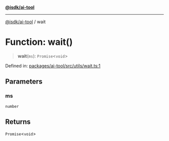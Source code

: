 [**@isdk/ai-tool**](../README.md)

***

[@isdk/ai-tool](../globals.md) / wait

# Function: wait()

> **wait**(`ms`): `Promise`\<`void`\>

Defined in: [packages/ai-tool/src/utils/wait.ts:1](https://github.com/isdk/ai-tool.js/blob/c084189f913fb955b91b492de68bd07ce78f8c82/src/utils/wait.ts#L1)

## Parameters

### ms

`number`

## Returns

`Promise`\<`void`\>
